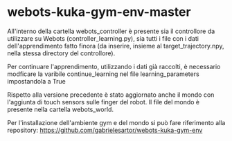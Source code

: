 # webots-kuka-gym-env-master

All'interno della cartella webots_controller è presente sia il controllore da utilizzare su Webots (controller_learning.py), sia tutti i file con i dati dell'apprendimento fatto finora (da inserire, insieme al target_trajectory.npy, nella stessa directory del controllore).

Per continuare l'apprendimento, utilizzando i dati già raccolti, è necessario modficare la varibile continue_learning nel file learning_parameters impostandola a True

Rispetto alla versione precedente è stato aggiornato anche il mondo con l'aggiunta di touch sensors sulle finger del robot. Il file del mondo è presente nella cartella webots_world.

Per l'installazione dell'ambiente gym e del mondo si può fare riferimento alla repository: https://github.com/gabrielesartor/webots-kuka-gym-env
